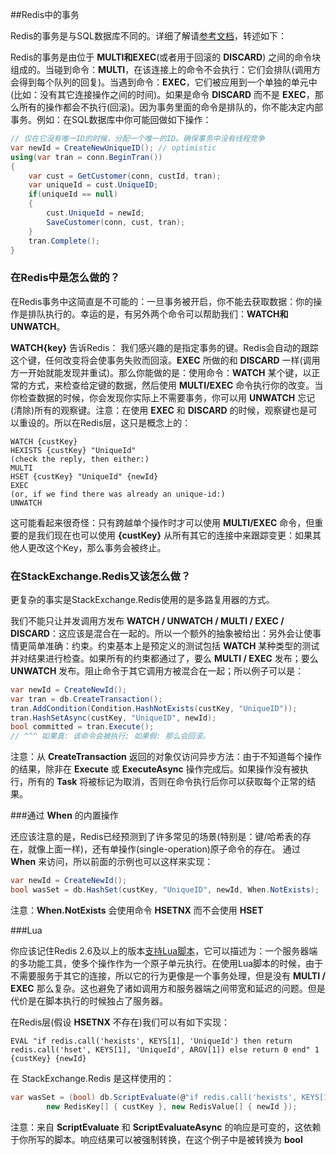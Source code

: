 ##Redis中的事务

Redis的事务是与SQL数据库不同的。详细了解请[参考文档](http://redis.io/topics/transactions)，转述如下：

Redis的事务是由位于 **MULTI和EXEC**(或者用于回滚的 **DISCARD**) 之间的命令块组成的。当碰到命令：**MULTI**，在该连接上的命令不会执行：它们会排队(调用方会得到每个队列的回复)。当遇到命令：**EXEC**，它们被应用到一个单独的单元中(比如：没有其它连接操作之间的时间)。如果是命令 **DISCARD** 而不是 **EXEC**，那么所有的操作都会不执行(回滚)。因为事务里面的命令是排队的，你不能决定内部事务。例如：在SQL数据库中你可能回做如下操作：

```csharp
// 仅在它没有唯一ID的时候，分配一个唯一的ID。确保事务中没有线程竞争
var newId = CreateNewUniqueID(); // optimistic
using(var tran = conn.BeginTran())
{
    var cust = GetCustomer(conn, custId, tran);
    var uniqueId = cust.UniqueID;
    if(uniqueId == null)
    {
        cust.UniqueId = newId;
        SaveCustomer(conn, cust, tran);
    }
    tran.Complete();
}
```

### 在Redis中是怎么做的？

在Redis事务中这简直是不可能的：一旦事务被开启，你不能去获取数据：你的操作是排队执行的。幸运的是，有另外两个命令可以帮助我们：**WATCH和UNWATCH**。

**WATCH{key}** 告诉Redis： 我们感兴趣的是指定事务的键。Redis会自动的跟踪这个键，任何改变将会使事务失败而回滚。**EXEC** 所做的和 **DISCARD** 一样(调用方一开始就能发现并重试)。那么你能做的是：使用命令：**WATCH** 某个键，以正常的方式，来检查给定键的数据，然后使用 **MULTI/EXEC** 命令执行你的改变。当你检查数据的时候，你会发现你实际上不需要事务，你可以用 **UNWATCH** 忘记(清除)所有的观察键。注意：在使用 **EXEC** 和 **DISCARD** 的时候，观察键也是可以重设的。所以在Redis层，这只是概念上的：

```batch
WATCH {custKey}
HEXISTS {custKey} "UniqueId"
(check the reply, then either:)
MULTI
HSET {custKey} "UniqueId" {newId}
EXEC
(or, if we find there was already an unique-id:)
UNWATCH
```

这可能看起来很奇怪：只有跨越单个操作时才可以使用 **MULTI/EXEC** 命令，但重要的是我们现在也可以使用 **{custKey}** 从所有其它的连接中来跟踪变更：如果其他人更改这个Key，那么事务会被终止。

### 在StackExchange.Redis又该怎么做？

更复杂的事实是StackExchange.Redis使用的是多路复用器的方式。

我们不能只让并发调用方发布 **WATCH / UNWATCH / MULTI / EXEC / DISCARD**：这应该是混合在一起的。所以一个额外的抽象被给出：另外会让使事情更简单准确：约束。约束基本上是预定义的测试包括 **WATCH** 某种类型的测试并对结果进行检查。如果所有的约束都通过了，要么 **MULTI / EXEC** 发布；要么 **UNWATCH** 发布。阻止命令于其它调用方被混合在一起；所以例子可以是：

```csharp
var newId = CreateNewId();
var tran = db.CreateTransaction();
tran.AddCondition(Condition.HashNotExists(custKey, "UniqueID"));
tran.HashSetAsync(custKey, "UniqueID", newId);
bool committed = tran.Execute();
// ^^^ 如果真: 该命令会被执行; 如果假: 那么会回滚。
```

注意：从 **CreateTransaction** 返回的对象仅访问异步方法：由于不知道每个操作的结果，除非在 **Execute** 或 **ExecuteAsync** 操作完成后。如果操作没有被执行，所有的 **Task** 将被标记为取消，否则在命令执行后你可以获取每个正常的结果。


###通过 **When** 的内置操作

 还应该注意的是，Redis已经预测到了许多常见的场景(特别是：键/哈希表的存在，就像上面一样)，还有单操作(single-operation)原子命令的存在。
 通过 **When** 来访问，所以前面的示例也可以这样来实现：

```csharp
var newId = CreateNewId();
bool wasSet = db.HashSet(custKey, "UniqueID", newId, When.NotExists);
```

注意：**When.NotExists** 会使用命令 **HSETNX** 而不会使用 **HSET**

###Lua

你应该记住Redis 2.6及以上的版本[支持Lua脚本](http://redis.io/commands/EVAL)，它可以描述为：一个服务器端的多功能工具，使多个操作作为一个原子单元执行。在使用Lua脚本的时候，由于不需要服务于其它的连接，所以它的行为更像是一个事务处理，但是没有 **MULTI / EXEC** 那么复杂。这也避免了诸如调用方和服务器端之间带宽和延迟的问题。但是代价是在脚本执行的时候独占了服务器。

在Redis层(假设 **HSETNX** 不存在)我们可以有如下实现：

```batch
EVAL "if redis.call('hexists', KEYS[1], 'UniqueId') then return redis.call('hset', KEYS[1], 'UniqueId', ARGV[1]) else return 0 end" 1 {custKey} {newId}
```

在 StackExchange.Redis 是这样使用的：

```csharp
var wasSet = (bool) db.ScriptEvaluate(@"if redis.call('hexists', KEYS[1], 'UniqueId') then return redis.call('hset', KEYS[1], 'UniqueId', ARGV[1]) else return 0 end",
        new RedisKey[] { custKey }, new RedisValue[] { newId });
```

注意：来自 **ScriptEvaluate** 和 **ScriptEvaluateAsync** 的响应是可变的，这依赖于你所写的脚本。响应结果可以被强制转换，在这个例子中是被转换为 **bool**